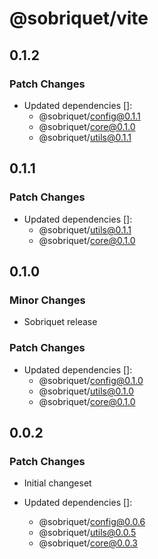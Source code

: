 # @sobriquet/vite

## 0.1.2

### Patch Changes

- Updated dependencies []:
  - @sobriquet/config@0.1.1
  - @sobriquet/core@0.1.0
  - @sobriquet/utils@0.1.1

## 0.1.1

### Patch Changes

- Updated dependencies []:
  - @sobriquet/utils@0.1.1
  - @sobriquet/core@0.1.0

## 0.1.0

### Minor Changes

- Sobriquet release

### Patch Changes

- Updated dependencies []:
  - @sobriquet/config@0.1.0
  - @sobriquet/utils@0.1.0
  - @sobriquet/core@0.1.0

## 0.0.2

### Patch Changes

- Initial changeset

- Updated dependencies []:
  - @sobriquet/config@0.0.6
  - @sobriquet/utils@0.0.5
  - @sobriquet/core@0.0.3
